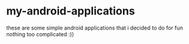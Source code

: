 # my-android-applications
these are some simple android applications that i decided to do for fun nothing too complicated :))
